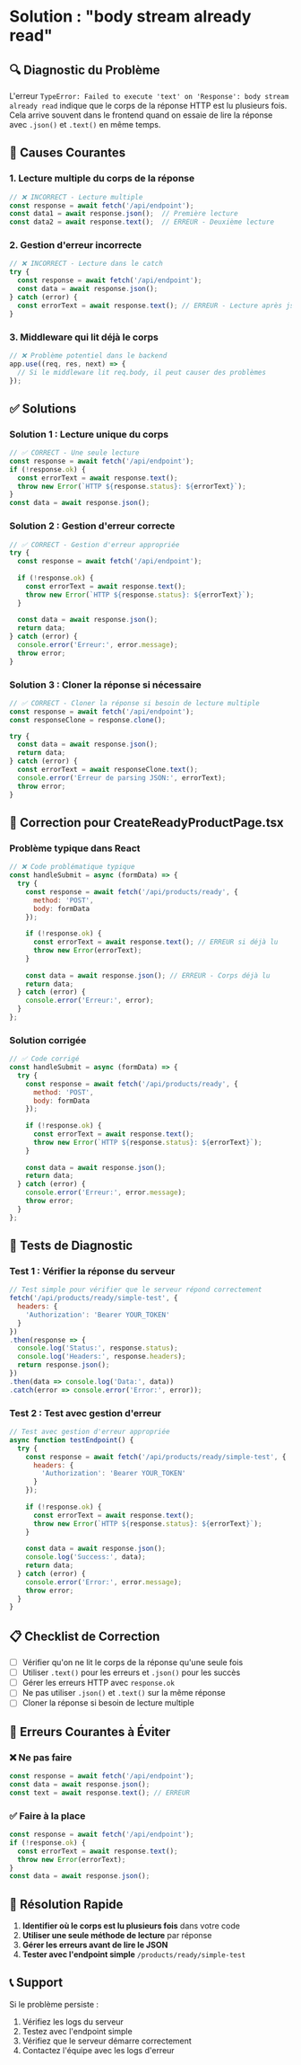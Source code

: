 # Solution : "body stream already read"

## 🔍 **Diagnostic du Problème**

L'erreur `TypeError: Failed to execute 'text' on 'Response': body stream already read` indique que le corps de la réponse HTTP est lu plusieurs fois. Cela arrive souvent dans le frontend quand on essaie de lire la réponse avec `.json()` et `.text()` en même temps.

## 🚨 **Causes Courantes**

### 1. Lecture multiple du corps de la réponse
```javascript
// ❌ INCORRECT - Lecture multiple
const response = await fetch('/api/endpoint');
const data1 = await response.json();  // Première lecture
const data2 = await response.text();  // ERREUR - Deuxième lecture
```

### 2. Gestion d'erreur incorrecte
```javascript
// ❌ INCORRECT - Lecture dans le catch
try {
  const response = await fetch('/api/endpoint');
  const data = await response.json();
} catch (error) {
  const errorText = await response.text(); // ERREUR - Lecture après json()
}
```

### 3. Middleware qui lit déjà le corps
```javascript
// ❌ Problème potentiel dans le backend
app.use((req, res, next) => {
  // Si le middleware lit req.body, il peut causer des problèmes
});
```

## ✅ **Solutions**

### Solution 1 : Lecture unique du corps
```javascript
// ✅ CORRECT - Une seule lecture
const response = await fetch('/api/endpoint');
if (!response.ok) {
  const errorText = await response.text();
  throw new Error(`HTTP ${response.status}: ${errorText}`);
}
const data = await response.json();
```

### Solution 2 : Gestion d'erreur correcte
```javascript
// ✅ CORRECT - Gestion d'erreur appropriée
try {
  const response = await fetch('/api/endpoint');
  
  if (!response.ok) {
    const errorText = await response.text();
    throw new Error(`HTTP ${response.status}: ${errorText}`);
  }
  
  const data = await response.json();
  return data;
} catch (error) {
  console.error('Erreur:', error.message);
  throw error;
}
```

### Solution 3 : Cloner la réponse si nécessaire
```javascript
// ✅ CORRECT - Cloner la réponse si besoin de lecture multiple
const response = await fetch('/api/endpoint');
const responseClone = response.clone();

try {
  const data = await response.json();
  return data;
} catch (error) {
  const errorText = await responseClone.text();
  console.error('Erreur de parsing JSON:', errorText);
  throw error;
}
```

## 🔧 **Correction pour CreateReadyProductPage.tsx**

### Problème typique dans React
```javascript
// ❌ Code problématique typique
const handleSubmit = async (formData) => {
  try {
    const response = await fetch('/api/products/ready', {
      method: 'POST',
      body: formData
    });
    
    if (!response.ok) {
      const errorText = await response.text(); // ERREUR si déjà lu
      throw new Error(errorText);
    }
    
    const data = await response.json(); // ERREUR - Corps déjà lu
    return data;
  } catch (error) {
    console.error('Erreur:', error);
  }
};
```

### Solution corrigée
```javascript
// ✅ Code corrigé
const handleSubmit = async (formData) => {
  try {
    const response = await fetch('/api/products/ready', {
      method: 'POST',
      body: formData
    });
    
    if (!response.ok) {
      const errorText = await response.text();
      throw new Error(`HTTP ${response.status}: ${errorText}`);
    }
    
    const data = await response.json();
    return data;
  } catch (error) {
    console.error('Erreur:', error.message);
    throw error;
  }
};
```

## 🧪 **Tests de Diagnostic**

### Test 1 : Vérifier la réponse du serveur
```javascript
// Test simple pour vérifier que le serveur répond correctement
fetch('/api/products/ready/simple-test', {
  headers: {
    'Authorization': 'Bearer YOUR_TOKEN'
  }
})
.then(response => {
  console.log('Status:', response.status);
  console.log('Headers:', response.headers);
  return response.json();
})
.then(data => console.log('Data:', data))
.catch(error => console.error('Error:', error));
```

### Test 2 : Test avec gestion d'erreur
```javascript
// Test avec gestion d'erreur appropriée
async function testEndpoint() {
  try {
    const response = await fetch('/api/products/ready/simple-test', {
      headers: {
        'Authorization': 'Bearer YOUR_TOKEN'
      }
    });
    
    if (!response.ok) {
      const errorText = await response.text();
      throw new Error(`HTTP ${response.status}: ${errorText}`);
    }
    
    const data = await response.json();
    console.log('Success:', data);
    return data;
  } catch (error) {
    console.error('Error:', error.message);
    throw error;
  }
}
```

## 📋 **Checklist de Correction**

- [ ] Vérifier qu'on ne lit le corps de la réponse qu'une seule fois
- [ ] Utiliser `.text()` pour les erreurs et `.json()` pour les succès
- [ ] Gérer les erreurs HTTP avec `response.ok`
- [ ] Ne pas utiliser `.json()` et `.text()` sur la même réponse
- [ ] Cloner la réponse si besoin de lecture multiple

## 🚨 **Erreurs Courantes à Éviter**

### ❌ Ne pas faire
```javascript
const response = await fetch('/api/endpoint');
const data = await response.json();
const text = await response.text(); // ERREUR
```

### ✅ Faire à la place
```javascript
const response = await fetch('/api/endpoint');
if (!response.ok) {
  const errorText = await response.text();
  throw new Error(errorText);
}
const data = await response.json();
```

## 🎯 **Résolution Rapide**

1. **Identifier où le corps est lu plusieurs fois** dans votre code
2. **Utiliser une seule méthode de lecture** par réponse
3. **Gérer les erreurs avant de lire le JSON**
4. **Tester avec l'endpoint simple** `/products/ready/simple-test`

## 📞 **Support**

Si le problème persiste :
1. Vérifiez les logs du serveur
2. Testez avec l'endpoint simple
3. Vérifiez que le serveur démarre correctement
4. Contactez l'équipe avec les logs d'erreur 